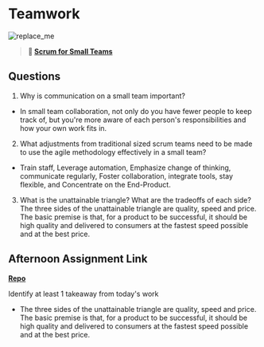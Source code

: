 # Teamwork

![replace_me](https://codeworks.blob.core.windows.net/public/assets/img/illustrations/placeholder.svg)

> **📖 [Scrum for Small Teams](https://codeworksacademy.com/fs-student-guide/resources/wk8-9/02-Scrum-For-Small-Teams)**

## Questions

1. Why is communication on a small team important?
- In small team collaboration, not only do you have fewer people to keep track of, but you're more aware of each person's responsibilities and how your own work fits in.

2. What adjustments from traditional sized scrum teams need to be made to use the agile methodology effectively in a small team?
- Train staff, Leverage automation,  Emphasize change of thinking, communicate regularly, Foster collaboration, integrate tools, stay flexible, and Concentrate on the End-Product.

3. What is the unattainable triangle? What are the tradeoffs of each side?
The three sides of the unattainable triangle are quality, speed and price. The basic premise is that, for a product to be successful, it should be high quality and delivered to consumers at the fastest speed possible and at the best price.

## Afternoon Assignment Link

**[Repo](https://github.com/Lumine3449/<ASSIGNMENT_REPO>)**

Identify at least 1 takeaway from today's work
- The three sides of the unattainable triangle are quality, speed and price. The basic premise is that, for a product to be successful, it should be high quality and delivered to consumers at the fastest speed possible and at the best price.